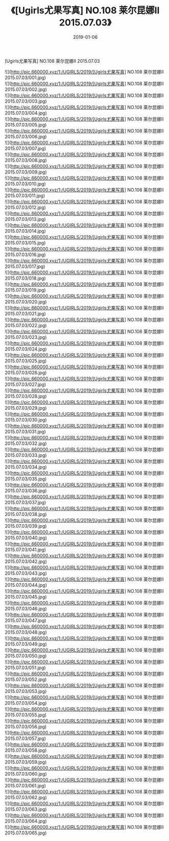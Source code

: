 ﻿---
layout: post
title:  《[Ugirls尤果写真] NO.108 莱尔昆娜II 2015.07.03》
date:   2019-01-06
img: http://pic.660000.xyz/1:/UGIRLS/2019/[Ugirls尤果写真] NO.108 莱尔昆娜II 2015.07.03/000.jpg
categories: [美女, 清纯, 唯美]
---

[Ugirls尤果写真] NO.108 莱尔昆娜II 2015.07.03

 ![](http://pic.660000.xyz/1:/UGIRLS/2019/[Ugirls尤果写真] NO.108 莱尔昆娜II 2015.07.03/001.jpg) <br>![](http://pic.660000.xyz/1:/UGIRLS/2019/[Ugirls尤果写真] NO.108 莱尔昆娜II 2015.07.03/002.jpg) <br>![](http://pic.660000.xyz/1:/UGIRLS/2019/[Ugirls尤果写真] NO.108 莱尔昆娜II 2015.07.03/003.jpg) <br>![](http://pic.660000.xyz/1:/UGIRLS/2019/[Ugirls尤果写真] NO.108 莱尔昆娜II 2015.07.03/004.jpg) <br>![](http://pic.660000.xyz/1:/UGIRLS/2019/[Ugirls尤果写真] NO.108 莱尔昆娜II 2015.07.03/005.jpg) <br>![](http://pic.660000.xyz/1:/UGIRLS/2019/[Ugirls尤果写真] NO.108 莱尔昆娜II 2015.07.03/006.jpg) <br>![](http://pic.660000.xyz/1:/UGIRLS/2019/[Ugirls尤果写真] NO.108 莱尔昆娜II 2015.07.03/007.jpg) <br>![](http://pic.660000.xyz/1:/UGIRLS/2019/[Ugirls尤果写真] NO.108 莱尔昆娜II 2015.07.03/008.jpg) <br>![](http://pic.660000.xyz/1:/UGIRLS/2019/[Ugirls尤果写真] NO.108 莱尔昆娜II 2015.07.03/009.jpg) <br>![](http://pic.660000.xyz/1:/UGIRLS/2019/[Ugirls尤果写真] NO.108 莱尔昆娜II 2015.07.03/010.jpg) <br>![](http://pic.660000.xyz/1:/UGIRLS/2019/[Ugirls尤果写真] NO.108 莱尔昆娜II 2015.07.03/011.jpg) <br>![](http://pic.660000.xyz/1:/UGIRLS/2019/[Ugirls尤果写真] NO.108 莱尔昆娜II 2015.07.03/012.jpg) <br>![](http://pic.660000.xyz/1:/UGIRLS/2019/[Ugirls尤果写真] NO.108 莱尔昆娜II 2015.07.03/013.jpg) <br>![](http://pic.660000.xyz/1:/UGIRLS/2019/[Ugirls尤果写真] NO.108 莱尔昆娜II 2015.07.03/014.jpg) <br>![](http://pic.660000.xyz/1:/UGIRLS/2019/[Ugirls尤果写真] NO.108 莱尔昆娜II 2015.07.03/015.jpg) <br>![](http://pic.660000.xyz/1:/UGIRLS/2019/[Ugirls尤果写真] NO.108 莱尔昆娜II 2015.07.03/016.jpg) <br>![](http://pic.660000.xyz/1:/UGIRLS/2019/[Ugirls尤果写真] NO.108 莱尔昆娜II 2015.07.03/017.jpg) <br>![](http://pic.660000.xyz/1:/UGIRLS/2019/[Ugirls尤果写真] NO.108 莱尔昆娜II 2015.07.03/018.jpg) <br>![](http://pic.660000.xyz/1:/UGIRLS/2019/[Ugirls尤果写真] NO.108 莱尔昆娜II 2015.07.03/019.jpg) <br>![](http://pic.660000.xyz/1:/UGIRLS/2019/[Ugirls尤果写真] NO.108 莱尔昆娜II 2015.07.03/020.jpg) <br>![](http://pic.660000.xyz/1:/UGIRLS/2019/[Ugirls尤果写真] NO.108 莱尔昆娜II 2015.07.03/021.jpg) <br>![](http://pic.660000.xyz/1:/UGIRLS/2019/[Ugirls尤果写真] NO.108 莱尔昆娜II 2015.07.03/022.jpg) <br>![](http://pic.660000.xyz/1:/UGIRLS/2019/[Ugirls尤果写真] NO.108 莱尔昆娜II 2015.07.03/023.jpg) <br>![](http://pic.660000.xyz/1:/UGIRLS/2019/[Ugirls尤果写真] NO.108 莱尔昆娜II 2015.07.03/024.jpg) <br>![](http://pic.660000.xyz/1:/UGIRLS/2019/[Ugirls尤果写真] NO.108 莱尔昆娜II 2015.07.03/025.jpg) <br>![](http://pic.660000.xyz/1:/UGIRLS/2019/[Ugirls尤果写真] NO.108 莱尔昆娜II 2015.07.03/026.jpg) <br>![](http://pic.660000.xyz/1:/UGIRLS/2019/[Ugirls尤果写真] NO.108 莱尔昆娜II 2015.07.03/027.jpg) <br>![](http://pic.660000.xyz/1:/UGIRLS/2019/[Ugirls尤果写真] NO.108 莱尔昆娜II 2015.07.03/028.jpg) <br>![](http://pic.660000.xyz/1:/UGIRLS/2019/[Ugirls尤果写真] NO.108 莱尔昆娜II 2015.07.03/029.jpg) <br>![](http://pic.660000.xyz/1:/UGIRLS/2019/[Ugirls尤果写真] NO.108 莱尔昆娜II 2015.07.03/030.jpg) <br>![](http://pic.660000.xyz/1:/UGIRLS/2019/[Ugirls尤果写真] NO.108 莱尔昆娜II 2015.07.03/031.jpg) <br>![](http://pic.660000.xyz/1:/UGIRLS/2019/[Ugirls尤果写真] NO.108 莱尔昆娜II 2015.07.03/032.jpg) <br>![](http://pic.660000.xyz/1:/UGIRLS/2019/[Ugirls尤果写真] NO.108 莱尔昆娜II 2015.07.03/033.jpg) <br>![](http://pic.660000.xyz/1:/UGIRLS/2019/[Ugirls尤果写真] NO.108 莱尔昆娜II 2015.07.03/034.jpg) <br>![](http://pic.660000.xyz/1:/UGIRLS/2019/[Ugirls尤果写真] NO.108 莱尔昆娜II 2015.07.03/035.jpg) <br>![](http://pic.660000.xyz/1:/UGIRLS/2019/[Ugirls尤果写真] NO.108 莱尔昆娜II 2015.07.03/036.jpg) <br>![](http://pic.660000.xyz/1:/UGIRLS/2019/[Ugirls尤果写真] NO.108 莱尔昆娜II 2015.07.03/037.jpg) <br>![](http://pic.660000.xyz/1:/UGIRLS/2019/[Ugirls尤果写真] NO.108 莱尔昆娜II 2015.07.03/038.jpg) <br>![](http://pic.660000.xyz/1:/UGIRLS/2019/[Ugirls尤果写真] NO.108 莱尔昆娜II 2015.07.03/039.jpg) <br>![](http://pic.660000.xyz/1:/UGIRLS/2019/[Ugirls尤果写真] NO.108 莱尔昆娜II 2015.07.03/040.jpg) <br>![](http://pic.660000.xyz/1:/UGIRLS/2019/[Ugirls尤果写真] NO.108 莱尔昆娜II 2015.07.03/041.jpg) <br>![](http://pic.660000.xyz/1:/UGIRLS/2019/[Ugirls尤果写真] NO.108 莱尔昆娜II 2015.07.03/042.jpg) <br>![](http://pic.660000.xyz/1:/UGIRLS/2019/[Ugirls尤果写真] NO.108 莱尔昆娜II 2015.07.03/043.jpg) <br>![](http://pic.660000.xyz/1:/UGIRLS/2019/[Ugirls尤果写真] NO.108 莱尔昆娜II 2015.07.03/044.jpg) <br>![](http://pic.660000.xyz/1:/UGIRLS/2019/[Ugirls尤果写真] NO.108 莱尔昆娜II 2015.07.03/045.jpg) <br>![](http://pic.660000.xyz/1:/UGIRLS/2019/[Ugirls尤果写真] NO.108 莱尔昆娜II 2015.07.03/046.jpg) <br>![](http://pic.660000.xyz/1:/UGIRLS/2019/[Ugirls尤果写真] NO.108 莱尔昆娜II 2015.07.03/047.jpg) <br>![](http://pic.660000.xyz/1:/UGIRLS/2019/[Ugirls尤果写真] NO.108 莱尔昆娜II 2015.07.03/048.jpg) <br>![](http://pic.660000.xyz/1:/UGIRLS/2019/[Ugirls尤果写真] NO.108 莱尔昆娜II 2015.07.03/049.jpg) <br>![](http://pic.660000.xyz/1:/UGIRLS/2019/[Ugirls尤果写真] NO.108 莱尔昆娜II 2015.07.03/050.jpg) <br>![](http://pic.660000.xyz/1:/UGIRLS/2019/[Ugirls尤果写真] NO.108 莱尔昆娜II 2015.07.03/051.jpg) <br>![](http://pic.660000.xyz/1:/UGIRLS/2019/[Ugirls尤果写真] NO.108 莱尔昆娜II 2015.07.03/052.jpg) <br>![](http://pic.660000.xyz/1:/UGIRLS/2019/[Ugirls尤果写真] NO.108 莱尔昆娜II 2015.07.03/053.jpg) <br>![](http://pic.660000.xyz/1:/UGIRLS/2019/[Ugirls尤果写真] NO.108 莱尔昆娜II 2015.07.03/054.jpg) <br>![](http://pic.660000.xyz/1:/UGIRLS/2019/[Ugirls尤果写真] NO.108 莱尔昆娜II 2015.07.03/055.jpg) <br>![](http://pic.660000.xyz/1:/UGIRLS/2019/[Ugirls尤果写真] NO.108 莱尔昆娜II 2015.07.03/056.jpg) <br>![](http://pic.660000.xyz/1:/UGIRLS/2019/[Ugirls尤果写真] NO.108 莱尔昆娜II 2015.07.03/057.jpg) <br>![](http://pic.660000.xyz/1:/UGIRLS/2019/[Ugirls尤果写真] NO.108 莱尔昆娜II 2015.07.03/058.jpg) <br>![](http://pic.660000.xyz/1:/UGIRLS/2019/[Ugirls尤果写真] NO.108 莱尔昆娜II 2015.07.03/059.jpg) <br>![](http://pic.660000.xyz/1:/UGIRLS/2019/[Ugirls尤果写真] NO.108 莱尔昆娜II 2015.07.03/060.jpg) <br>![](http://pic.660000.xyz/1:/UGIRLS/2019/[Ugirls尤果写真] NO.108 莱尔昆娜II 2015.07.03/061.jpg) <br>![](http://pic.660000.xyz/1:/UGIRLS/2019/[Ugirls尤果写真] NO.108 莱尔昆娜II 2015.07.03/062.jpg) <br>![](http://pic.660000.xyz/1:/UGIRLS/2019/[Ugirls尤果写真] NO.108 莱尔昆娜II 2015.07.03/063.jpg) <br>![](http://pic.660000.xyz/1:/UGIRLS/2019/[Ugirls尤果写真] NO.108 莱尔昆娜II 2015.07.03/064.jpg) <br>![](http://pic.660000.xyz/1:/UGIRLS/2019/[Ugirls尤果写真] NO.108 莱尔昆娜II 2015.07.03/065.jpg) <br>